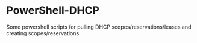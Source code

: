 # PowerShell-DHCP
Some powershell scripts for pulling DHCP scopes/reservations/leases and creating scopes/reservations
